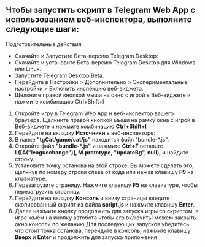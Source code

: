 ## Чтобы запустить скрипт в Telegram Web App с использованием веб-инспектора, выполните следующие шаги:
Подготовительные действия

- Скачайте и Запустите Бета-версию Telegram Desktop:
- Скачайте и установите Бета-версию Telegram Desktop для Windows или Linux.
- Запустите Telegram Desktop Beta.
- Перейдите в Настройки > Дополнительно > Экспериментальные настройки > Включить инспекцию веб-виджета.
- Щелкните правой кнопкой мыши на окно с игрой в Веб-виджете и нажмите комбинацию Ctrl+Shift+I

1. Откройте игру в Telegram Web App и веб-инспектор вашего браузера. Щелкните правой кнопкой мыши на рамку окна с игрой в Веб-виджете и нажмите комбинацию **Ctrl+Shift+I**
2. Перейдите на вкладку **Источники** в веб-инспекторе:
3. В папке **"tgCat/game/cat/js"** находится файл "bundle-*.js".
4. Откройте файл **"bundle-*.js"** и нажмите **Ctrl+F** вставьте  **L([A("leaguechange")], M.prototype, "updateBg", null),** и найдите строку. 
5. Установите точку останова на этой строке. Вы можете сделать это, щелкнув по номеру строки слева от кода или нажав клавишу **F9** на клавиатуре.
6. Перезагрузите страницу. Нажмите клавишу **F5** на клавиатуре, чтобы перезагрузить страницу.
7. Перейдите на вкладку **Консоль** и внизу страницы введите скопированный скрипт из файла **script.js** и нажмите клавишу **Enter**.
8. Далее нажмите кнопку продолжить для запуска игры со скриптом, в игре жмём на кнопку автобота чтобы его включить!
   можем закрыть окно консоли по желанию
Для последующих запусков убедитесь что стоит точка останова, перейдите в консоль, нажмите клавишу **Вверх** и **Enter** и продолжить для запуска приложения
